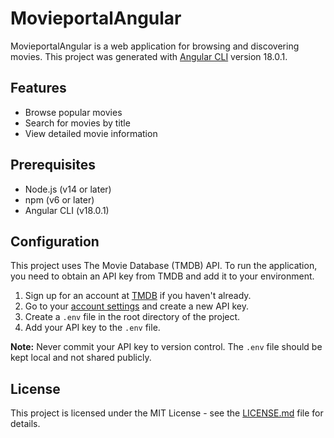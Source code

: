 # MovieportalAngular

MovieportalAngular is a web application for browsing and discovering movies. This project was generated with [Angular CLI](https://github.com/angular/angular-cli) version 18.0.1.

## Features

- Browse popular movies
- Search for movies by title
- View detailed movie information

## Prerequisites

- Node.js (v14 or later)
- npm (v6 or later)
- Angular CLI (v18.0.1)

## Configuration

This project uses The Movie Database (TMDB) API. To run the application, you need to obtain an API key from TMDB and add it to your environment.

1. Sign up for an account at [TMDB](https://www.themoviedb.org/signup) if you haven't already.
2. Go to your [account settings](https://www.themoviedb.org/settings/api) and create a new API key.
3. Create a `.env` file in the root directory of the project.
4. Add your API key to the `.env` file.

**Note:** Never commit your API key to version control. The `.env` file should be kept local and not shared publicly.

## License

This project is licensed under the MIT License - see the [LICENSE.md](LICENSE.md) file for details.
